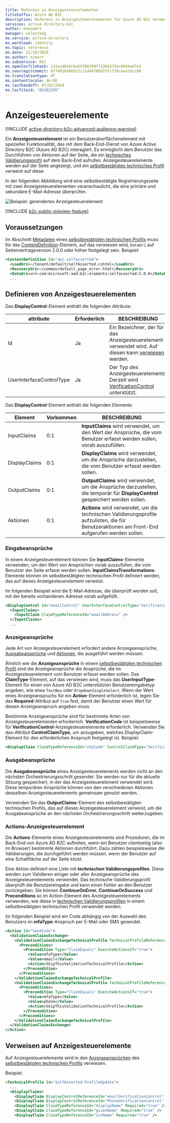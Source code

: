 ```yaml
---
title: Referenz zu Anzeigesteuerelementen
titleSuffix: Azure AD B2C
description: Referenz zu Anzeigesteuerelementen für Azure AD B2C Verwendung von Anzeigesteuerelementen zur Anpassung von Benutzerjourneys, die in benutzerdefinierten Richtlinien definiert sind
services: active-directory-b2c
author: msmimart
manager: celestedg
ms.service: active-directory
ms.workload: identity
ms.topic: reference
ms.date: 12/10/2019
ms.author: mimart
ms.subservice: B2C
ms.openlocfilehash: 131ecd010cba55f08199f713654792c0844a47e1
ms.sourcegitcommit: 877491bd46921c11dd478bd25fc718ceee2dcc08
ms.translationtype: HT
ms.contentlocale: de-DE
ms.lasthandoff: 07/02/2020
ms.locfileid: "85202295"
---
```

# <a name="display-controls"></a>Anzeigesteuerelemente

[!INCLUDE [active-directory-b2c-advanced-audience-warning](../../includes/active-directory-b2c-advanced-audience-warning.md)]

Ein **Anzeigesteuerelement** ist ein Benutzeroberflächenelement mit spezieller Funktionalität, das mit dem Back-End-Dienst von Azure Active Directory B2C (Azure AD B2C) interagiert. Es ermöglicht dem Benutzer das Durchführen von Aktionen auf der Seite, die ein [technisches Validierungsprofil](validation-technical-profile.md) auf dem Back-End aufrufen. Anzeigesteuerelemente werden auf der Seite angezeigt, und ein [selbstbestätigtes technisches Profil](self-asserted-technical-profile.md) verweist auf diese.

In der folgenden Abbildung wird eine selbstbestätigte Registrierungsseite mit zwei Anzeigesteuerelementen veranschaulicht, die eine primäre und sekundäre E-Mail-Adresse überprüfen.

![Beispiel: gerendertes Anzeigesteuerelement](media/display-controls/display-control-email.png)

[!INCLUDE [b2c-public-preview-feature](../../includes/active-directory-b2c-public-preview.md)]

## <a name="prerequisites"></a>Voraussetzungen

 Im Abschnitt [Metadaten](self-asserted-technical-profile.md#metadata) eines [selbstbestätigten technischen Profils](self-asserted-technical-profile.md) muss für das [ContentDefinition](contentdefinitions.md)-Element, auf das verwiesen wird, `DataUri` auf Seitenvertragsversion 2.0.0 oder höher festgelegt sein. Beispiel:

```xml
<ContentDefinition Id="api.selfasserted">
  <LoadUri>~/tenant/default/selfAsserted.cshtml</LoadUri>
  <RecoveryUri>~/common/default_page_error.html</RecoveryUri>
  <DataUri>urn:com:microsoft:aad:b2c:elements:selfasserted:2.0.0</DataUri>
  ...
```

## <a name="defining-display-controls"></a>Definieren von Anzeigesteuerelementen

Das **DisplayControl**-Element enthält die folgenden Attribute:

| attribute | Erforderlich | BESCHREIBUNG |
| --------- | -------- | ----------- |
| Id | Ja | Ein Bezeichner, der für das Anzeigesteuerelement verwendet wird. Auf diesen kann [verwiesen](#referencing-display-controls) werden. |
| UserInterfaceControlType | Ja | Der Typ des Anzeigesteuerelements. Derzeit wird [VerificationControl](display-control-verification.md) unterstützt. |

Das **DisplayControl**-Element enthält die folgenden Elemente:

| Element | Vorkommen | BESCHREIBUNG |
| ------- | ----------- | ----------- |
| InputClaims | 0:1 | **InputClaims** wird verwendet, um den Wert der Ansprüche, die vom Benutzer erfasst werden sollen, vorab auszufüllen. |
| DisplayClaims | 0:1 | **DisplayClaims** wird verwendet, um die Ansprüche darzustellen, die vom Benutzer erfasst werden sollen. |
| OutputClaims | 0:1 | **OutputClaims** wird verwendet, um die Ansprüche darzustellen, die temporär für **DisplayControl** gespeichert werden sollen. |
| Aktionen | 0:1 | **Actions** wird verwendet, um die technischen Validierungsprofile aufzulisten, die für Benutzeraktionen am Front-End aufgerufen werden sollen. |

### <a name="input-claims"></a>Eingabeansprüche

In einem Anzeigesteuerelement können Sie **InputClaims**-Elemente verwenden, um den Wert von Ansprüchen vorab auszufüllen, die vom Benutzer der Seite erfasst werden sollen. **InputClaimsTransformations**-Elemente können im selbstbestätigten technischen Profil definiert werden, das auf dieses Anzeigesteuerelement verweist.

Im folgenden Beispiel wird die E-Mail-Adresse, die überprüft werden soll, mit der bereits vorhandenen Adresse vorab aufgefüllt.

```xml
<DisplayControl Id="emailControl" UserInterfaceControlType="VerificationControl">
  <InputClaims>
    <InputClaim ClaimTypeReferenceId="emailAddress" />
  </InputClaims>
  ...
```

### <a name="display-claims"></a>Anzeigeansprüche

Jede Art von Anzeigesteuerelement erfordert andere Anzeigeansprüche, [Ausgabeansprüche](#output-claims) und [Aktionen](#display-control-actions), die ausgeführt werden müssen.

Ähnlich wie die **Anzeigeansprüche** in einem [selbstbestätigten technischen Profil](self-asserted-technical-profile.md#display-claims) sind die Anzeigeansprüche die Ansprüche, die im Anzeigesteuerelement vom Benutzer erfasst werden sollen. Das **ClaimType**-Element, auf das verwiesen wird, muss das **UserInputType**-Element für einen von Azure AD B2C unterstützten Benutzereingabetyp angeben, wie etwa `TextBox` oder `DropdownSingleSelect`. Wenn der Wert eines Anzeigeanspruchs für ein **Action**-Element erforderlich ist, legen Sie das **Required**-Attribut auf `true` fest, damit der Benutzer einen Wert für diesen Anzeigeanspruch angeben muss.

Bestimmte Anzeigeansprüche sind für bestimmte Arten von Anzeigesteuerelementen erforderlich. **VerificationCode** ist beispielsweise für **VerificationControl**-Anzeigesteuerelemente erforderlich. Verwenden Sie das-Attribut **ControlClaimType**, um anzugeben, welches DisplayClaim-Element für den erforderlichen Anspruch festgelegt ist. Beispiel:

```xml
<DisplayClaim ClaimTypeReferenceId="otpCode" ControlClaimType="VerificationCode" Required="true" />
```

### <a name="output-claims"></a>Ausgabeansprüche

Die **Ausgabeansprüche** eines Anzeigesteuerelements werden nicht an den nächsten Orchestrierungsschritt gesendet. Sie werden nur für die aktuelle Sitzung gespeichert, in der das Anzeigesteuerelement verwendet wird. Diese temporären Ansprüche können von den verschiedenen Aktionen desselben Anzeigesteuerelements gemeinsam genutzt werden.

Verwenden Sie das **OutputClaims**-Element des selbstbestätigten technischen Profils, das auf dieses Anzeigesteuerelement verweist, um die Ausgabeansprüche an den nächsten Orchestrierungsschritt weiterzugeben.

### <a name="display-control-actions"></a>Actions-Anzeigesteuerelement

Die **Actions**-Elemente eines Anzeigesteuerelements sind Prozeduren, die im Back-End von Azure AD B2C auftreten, wenn ein Benutzer clientseitig (also im Browser) bestimmte Aktionen durchführt. Dazu zählen beispielsweise die Validierungen, die durchgeführt werden müssen, wenn der Benutzer auf eine Schaltfläche auf der Seite klickt.

Eine Aktion definiert eine Liste mit **technischen Validierungsprofilen**. Diese werden zum Validieren einiger oder aller Anzeigeansprüche des Anzeigesteuerelements verwendet. Das technische Validierungsprofil überprüft die Benutzereingabe und kann einen Fehler an den Benutzer zurückgeben. Sie können **ContinueOnError**, **ContinueOnSuccess** und **Preconditions** so im Action-Element des Anzeigesteuerelements verwenden, wie diese in [technischen Validierungsprofilen](validation-technical-profile.md) in einem selbstbestätigten technischen Profil verwendet werden.

Im folgenden Beispiel wird ein Code abhängig von der Auswahl des Benutzers im **mfaType**-Anspruch per E-Mail oder SMS gesendet.

```xml
<Action Id="SendCode">
  <ValidationClaimsExchange>
    <ValidationClaimsExchangeTechnicalProfile TechnicalProfileReferenceId="AzureMfa-SendSms">
      <Preconditions>
        <Precondition Type="ClaimEquals" ExecuteActionsIf="true">
          <Value>mfaType</Value>
          <Value>email</Value>
          <Action>SkipThisValidationTechnicalProfile</Action>
        </Precondition>
      </Preconditions>
    </ValidationClaimsExchangeTechnicalProfile>
    <ValidationClaimsExchangeTechnicalProfile TechnicalProfileReferenceId="AadSspr-SendEmail">
      <Preconditions>
        <Precondition Type="ClaimEquals" ExecuteActionsIf="true">
          <Value>mfaType</Value>
          <Value>phone</Value>
          <Action>SkipThisValidationTechnicalProfile</Action>
        </Precondition>
      </Preconditions>
    </ValidationClaimsExchangeTechnicalProfile>
  </ValidationClaimsExchange>
</Action>
```

## <a name="referencing-display-controls"></a>Verweisen auf Anzeigesteuerelemente

Auf Anzeigesteuerelemente wird in den [Anzeigeansprüchen](self-asserted-technical-profile.md#display-claims) des [selbstbestätigten technischen Profils](self-asserted-technical-profile.md) verwiesen.

Beispiel:

```xml
<TechnicalProfile Id="SelfAsserted-ProfileUpdate">
  ...
  <DisplayClaims>
    <DisplayClaim DisplayControlReferenceId="emailVerificationControl" />
    <DisplayClaim DisplayControlReferenceId="PhoneVerificationControl" />
    <DisplayClaim ClaimTypeReferenceId="displayName" Required="true" />
    <DisplayClaim ClaimTypeReferenceId="givenName" Required="true" />
    <DisplayClaim ClaimTypeReferenceId="surName" Required="true" />
```
